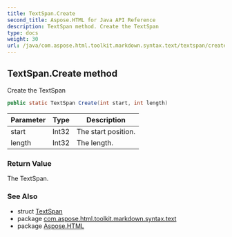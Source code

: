 ```yaml
---
title: TextSpan.Create
second_title: Aspose.HTML for Java API Reference
description: TextSpan method. Create the TextSpan
type: docs
weight: 30
url: /java/com.aspose.html.toolkit.markdown.syntax.text/textspan/create/
---
```

## TextSpan.Create method

Create the TextSpan

```java
public static TextSpan Create(int start, int length)
```

| Parameter | Type | Description |
| --- | --- | --- |
| start | Int32 | The start position. |
| length | Int32 | The length. |

### Return Value

The TextSpan.

### See Also

* struct [TextSpan](../)
* package [com.aspose.html.toolkit.markdown.syntax.text](../../textspan/)
* package [Aspose.HTML](../../../)

